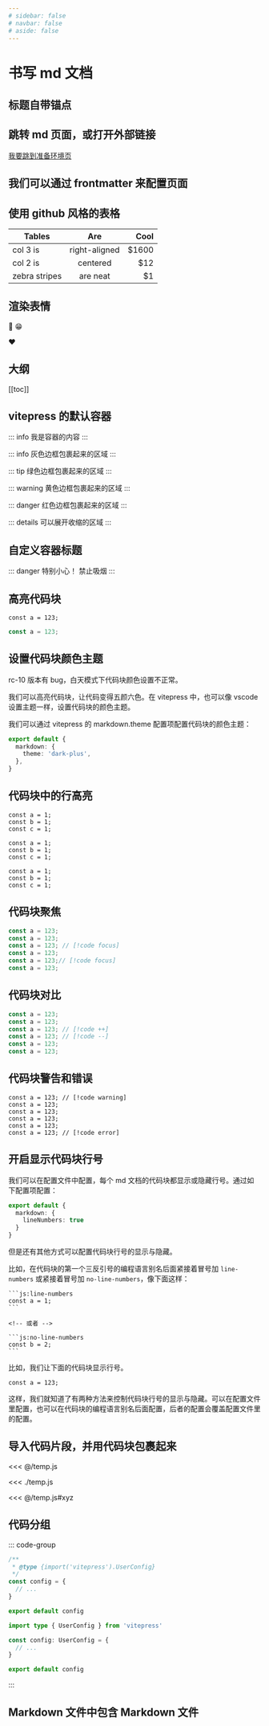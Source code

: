 ```yaml
---
# sidebar: false
# navbar: false
# aside: false
---
```


# 书写 md 文档


## 标题自带锚点

## 跳转 md 页面，或打开外部链接

[我要跳到准备环境页](./准备环境)

## 我们可以通过 frontmatter 来配置页面

## 使用 github 风格的表格

| Tables        |      Are      |  Cool |
| ------------- | :-----------: | ----: |
| col 3 is      | right-aligned | $1600 |
| col 2 is      |   centered    |   $12 |
| zebra stripes |   are neat    |    $1 |

## 渲染表情

:100:
:grin:

❤️

## 大纲

[[toc]]


## vitepress 的默认容器

::: info
我是容器的内容
:::

::: info
灰色边框包裹起来的区域
:::

::: tip
绿色边框包裹起来的区域
:::

::: warning
黄色边框包裹起来的区域
:::

::: danger
红色边框包裹起来的区域
:::

::: details
可以展开收缩的区域
:::

## 自定义容器标题

::: danger 特别小心！
禁止吸烟
:::

## 高亮代码块

```
const a = 123;
```

```js
const a = 123;
```

## 设置代码块颜色主题  
rc-10 版本有 bug，白天模式下代码块颜色设置不正常。

我们可以高亮代码块，让代码变得五颜六色。在 vitepress 中，也可以像 vscode 设置主题一样，设置代码块的颜色主题。

我们可以通过 vitepress 的 markdown.theme 配置项配置代码块的颜色主题：
```ts
export default {
  markdown: {
    theme: 'dark-plus',
  },
}
```

## 代码块中的行高亮

```js{1}
const a = 1;
const b = 1;
const c = 1;
```

```js{1,2,3}
const a = 1;
const b = 1;
const c = 1;
```

```js{1-3}
const a = 1;
const b = 1;
const c = 1;
```

## 代码块聚焦

```js
const a = 123;
const a = 123;
const a = 123; // [!code focus]
const a = 123;
const a = 123;// [!code focus]
const a = 123;
```
## 代码块对比

```js
const a = 123;
const a = 123;
const a = 123; // [!code ++]
const a = 123; // [!code --]
const a = 123;
const a = 123;
```

## 代码块警告和错误
```js:no-line-numbers
const a = 123; // [!code warning]
const a = 123;
const a = 123;
const a = 123; 
const a = 123;
const a = 123; // [!code error]
```

## 开启显示代码块行号
我们可以在配置文件中配置，每个 md 文档的代码块都显示或隐藏行号。通过如下配置项配置：
```ts
export default {
  markdown: {
    lineNumbers: true
  }
}
```
但是还有其他方式可以配置代码块行号的显示与隐藏。

比如，在代码块的第一个三反引号的编程语言别名后面紧接着冒号加 `line-numbers` 或紧接着冒号加 `no-line-numbers`，像下面这样：
````
```js:line-numbers
const a = 1;
```

<!-- 或者 -->

```js:no-line-numbers
const b = 2;
```
````
比如，我们让下面的代码块显示行号。

```js:line-numbers
const a = 123;
```

这样，我们就知道了有两种方法来控制代码块行号的显示与隐藏。可以在配置文件里配置，也可以在代码块的编程语言别名后面配置，后者的配置会覆盖配置文件里的配置。

## 导入代码片段，并用代码块包裹起来

<<< @/temp.js

<<< ./temp.js

<<< @/temp.js#xyz

## 代码分组

::: code-group

```js [config.js]
/**
 * @type {import('vitepress').UserConfig}
 */
const config = {
  // ...
}

export default config
```

```ts [config.ts]
import type { UserConfig } from 'vitepress'

const config: UserConfig = {
  // ...
}

export default config
```

:::

## Markdown 文件中包含 Markdown 文件

<!--@include: ./temp.md-->
